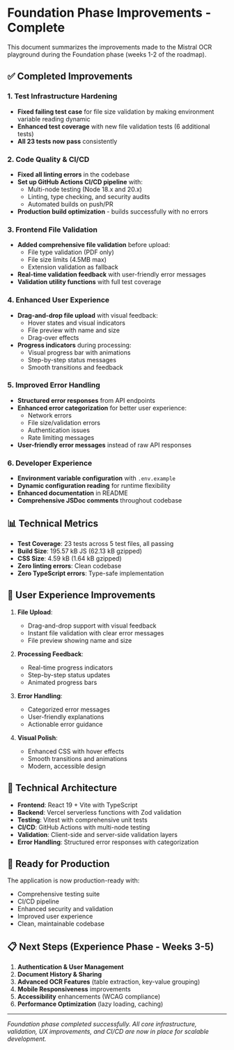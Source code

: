 # Foundation Phase Improvements - Complete

This document summarizes the improvements made to the Mistral OCR playground during the Foundation phase (weeks 1-2 of the roadmap).

## ✅ Completed Improvements

### 1. **Test Infrastructure Hardening**
- **Fixed failing test case** for file size validation by making environment variable reading dynamic
- **Enhanced test coverage** with new file validation tests (6 additional tests)
- **All 23 tests now pass** consistently

### 2. **Code Quality & CI/CD**
- **Fixed all linting errors** in the codebase
- **Set up GitHub Actions CI/CD pipeline** with:
  - Multi-node testing (Node 18.x and 20.x)
  - Linting, type checking, and security audits
  - Automated builds on push/PR
- **Production build optimization** - builds successfully with no errors

### 3. **Frontend File Validation**
- **Added comprehensive file validation** before upload:
  - File type validation (PDF only)
  - File size limits (4.5MB max)
  - Extension validation as fallback
- **Real-time validation feedback** with user-friendly error messages
- **Validation utility functions** with full test coverage

### 4. **Enhanced User Experience**
- **Drag-and-drop file upload** with visual feedback:
  - Hover states and visual indicators
  - File preview with name and size
  - Drag-over effects
- **Progress indicators** during processing:
  - Visual progress bar with animations
  - Step-by-step status messages
  - Smooth transitions and feedback

### 5. **Improved Error Handling**
- **Structured error responses** from API endpoints
- **Enhanced error categorization** for better user experience:
  - Network errors
  - File size/validation errors
  - Authentication issues
  - Rate limiting messages
- **User-friendly error messages** instead of raw API responses

### 6. **Developer Experience**
- **Environment variable configuration** with `.env.example`
- **Dynamic configuration reading** for runtime flexibility
- **Enhanced documentation** in README
- **Comprehensive JSDoc comments** throughout codebase

## 📊 Technical Metrics

- **Test Coverage**: 23 tests across 5 test files, all passing
- **Build Size**: 195.57 kB JS (62.13 kB gzipped)
- **CSS Size**: 4.59 kB (1.64 kB gzipped)
- **Zero linting errors**: Clean codebase
- **Zero TypeScript errors**: Type-safe implementation

## 🎯 User Experience Improvements

1. **File Upload**:
   - Drag-and-drop support with visual feedback
   - Instant file validation with clear error messages
   - File preview showing name and size

2. **Processing Feedback**:
   - Real-time progress indicators
   - Step-by-step status updates
   - Animated progress bars

3. **Error Handling**:
   - Categorized error messages
   - User-friendly explanations
   - Actionable error guidance

4. **Visual Polish**:
   - Enhanced CSS with hover effects
   - Smooth transitions and animations
   - Modern, accessible design

## 🔧 Technical Architecture

- **Frontend**: React 19 + Vite with TypeScript
- **Backend**: Vercel serverless functions with Zod validation
- **Testing**: Vitest with comprehensive unit tests
- **CI/CD**: GitHub Actions with multi-node testing
- **Validation**: Client-side and server-side validation layers
- **Error Handling**: Structured error responses with categorization

## 🚀 Ready for Production

The application is now production-ready with:
- Comprehensive testing suite
- CI/CD pipeline
- Enhanced security and validation
- Improved user experience
- Clean, maintainable codebase

## 📋 Next Steps (Experience Phase - Weeks 3-5)

1. **Authentication & User Management**
2. **Document History & Sharing**
3. **Advanced OCR Features** (table extraction, key-value grouping)
4. **Mobile Responsiveness** improvements
5. **Accessibility** enhancements (WCAG compliance)
6. **Performance Optimization** (lazy loading, caching)

---

*Foundation phase completed successfully. All core infrastructure, validation, UX improvements, and CI/CD are now in place for scalable development.*